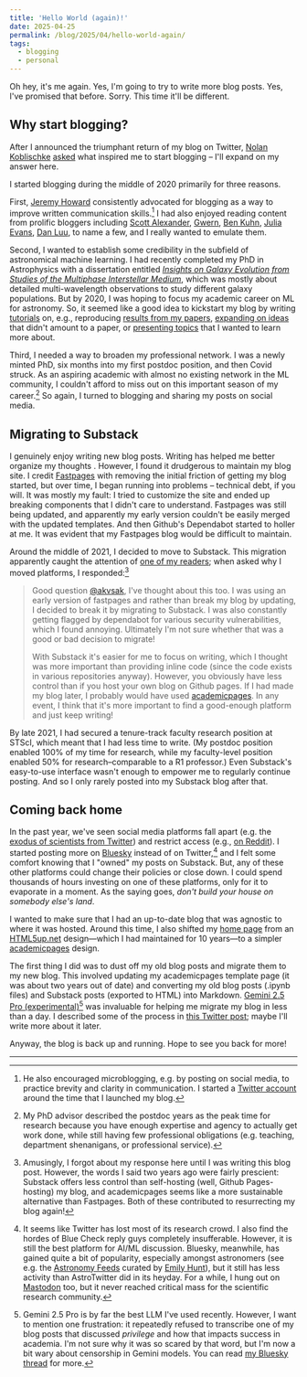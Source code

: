 ```yaml
---
title: 'Hello World (again)!'
date: 2025-04-25
permalink: /blog/2025/04/hello-world-again/
tags:
  - blogging
  - personal
---
```


Oh hey, it's me again. Yes, I'm going to try to write more blog posts. Yes, I've promised that before. Sorry. This time it'll be different.

## Why start blogging? 

After I announced the triumphant return of my blog on Twitter, [Nolan Koblischke](https://nolank.ca/) [asked](https://x.com/astro_nolan/status/1915560269096575034) what inspired me to start blogging – I'll expand on my answer here.

I started blogging during the middle of 2020 primarily for three reasons.

First, [Jeremy Howard](https://jeremy.fast.ai/) consistently advocated for blogging as a way to improve written communication skills.[^1] I had also enjoyed reading content from prolific bloggers including [Scott Alexander](https://slatestarcodex.com/), [Gwern](https://gwern.net/), [Ben Kuhn](https://www.benkuhn.net/), [Julia Evans](https://jvns.ca/), [Dan Luu](https://danluu.com/), to name a few, and I really wanted to emulate them.

Second, I wanted to establish some credibility in the subfield of astronomical machine learning. I had recently completed my PhD in Astrophysics with a dissertation entitled [*Insights on Galaxy Evolution from Studies of the Multiphase Interstellar Medium*](https://www.proquest.com/openview/0aef9b808cb10ce193098c6dd97cf06c), which was mostly about detailed multi-wavelength observations to study different galaxy populations. But by 2020, I was hoping to focus my academic career on ML for astronomy. So, it seemed like a good idea to kickstart my blog by writing [tutorials](https://jwuphysics.github.io/tags/#tutorial) on, e.g., reproducing [results from my papers](https://jwuphysics.github.io/blog/2020/05/learning-galaxy-metallicity-cnns/), [expanding on ideas](https://jwuphysics.github.io/blog/2020/08/visualizing-cnn-attributions/) that didn't amount to a paper, or [presenting topics](https://jwuphysics.github.io/blog/2020/12/galaxy-autoencoders/) that I wanted to learn more about.

Third, I needed a way to broaden my professional network. I was a newly minted PhD, six months into my first postdoc position, and then Covid struck. As an aspiring academic with almost no existing network in the ML community, I couldn't afford to miss out on this important season of my career.[^2] So again, I turned to blogging and sharing my posts on social media. 

## Migrating to Substack

I genuinely enjoy writing new blog posts. Writing has helped me better organize my thoughts . However, I found it drudgerous to maintain my blog site. I credit [Fastpages](https://fastpages.fast.ai/) with removing the initial friction of getting my blog started, but over time, I began running into problems – technical debt, if you will. It was mostly my fault: I tried to customize the site and ended up breaking components that I didn't care to understand. Fastpages was still being updated, and apparently my early version couldn't be easily merged with the updated templates. And then Github's Dependabot started to holler at me. It was evident that my Fastpages blog would be difficult to maintain. 

Around the middle of 2021, I decided to move to Substack. This migration apparently caught the attention of [one of my readers](https://github.com/jwuphysics/blog/issues/9); when asked why I moved platforms, I responded:[^3]
> Good question [@akvsak](https://github.com/akvsak), I've thought about this too. I was using an early version of fastpages and rather than break my blog by updating, I decided to break it by migrating to Substack. I was also constantly getting flagged by dependabot for various security vulnerabilities, which I found annoying. Ultimately I'm not sure whether that was a good or bad decision to migrate!
> 
> With Substack it's easier for me to focus on writing, which I thought was more important than providing inline code (since the code exists in various repositories anyway). However, you obviously have less control than if you host your own blog on Github pages. If I had made my blog later, I probably would have used [academicpages](https://academicpages.github.io/). In any event, I think that it's more important to find a good-enough platform and just keep writing!

By late 2021, I had secured a tenure-track faculty research position at STScI, which meant that I had less time to write. (My postdoc position enabled 100% of my time for research, while my faculty-level position enabled 50% for research–comparable to a R1 professor.) Even Substack's easy-to-use interface wasn't enough to empower me to regularly continue posting. And so I only rarely posted into my Substack blog after that.

## Coming back home

In the past year, we've seen social media platforms fall apart (e.g. the [exodus of scientists from Twitter](https://www.the-independent.com/tech/twitter-academics-x-elon-musk-takeover-b2633541.html)) and restrict access (e.g., [on Reddit](https://www.theverge.com/2023/6/12/23755974/reddit-subreddits-going-dark-private-protest-api-changes)). I started posting more on [Bluesky](https://bsky.app/profile/jwuphysics.bsky.social) instead of on Twitter,[^4] and I felt some comfort knowing that I "owned" my posts on Substack. But, any of these other platforms could change their policies or close down. I could spend thousands of hours investing on one of these platforms, only for it to evaporate in a moment. As the saying goes, *don't build your house on somebody else's land*.

I wanted to make sure that I had an up-to-date blog that was agnostic to where it was hosted. Around this time, I also shifted my [home page](https://jwuphysics.github.io/) from an [HTML5up.net](https://html5up.net/) design—which I had maintained for 10 years—to a simpler [academicpages](https://github.com/academicpages/academicpages.github.io) design.

The first thing I did was to dust off my old blog posts and migrate them to my new blog. This involved updating my academicpages template page (it was about two years out of date) and converting my old blog posts (.ipynb files) and Substack posts (exported to HTML) into Markdown. [Gemini 2.5 Pro (experimental)](https://blog.google/technology/google-deepmind/gemini-model-thinking-updates-march-2025/#gemini-2-5-pro)[^5] was invaluable for helping me migrate my blog in less than a day. I described some of the process in [this Twitter post](https://x.com/jwuphysics/status/1915765387053977700); maybe I'll write more about it later.

Anyway, the blog is back up and running. Hope to see you back for more!

---

[^1]: He also encouraged microblogging, e.g. by posting on social media, to practice brevity and clarity in communication.  I started a [Twitter account](https://twitter.com/jwuphysics/) around the time that I launched my blog.
[^2]: My PhD advisor described the postdoc years as the peak time for research because you have enough expertise and agency to actually get work done, while still having few professional obligations (e.g. teaching, department shenanigans, or professional service).
[^3]: Amusingly, I forgot about my response here until I was writing this blog post. However, the words I said two years ago were fairly prescient: Substack offers less control than self-hosting (well, Github Pages-hosting) my blog, and academicpages seems like a more sustainable alternative than Fastpages. Both of these contributed to resurrecting my blog again!
[^4]: It seems like Twitter has lost most of its research crowd. I also find the hordes of Blue Check reply guys completely insufferable. However, it is still the best platform for AI/ML discussion. Bluesky, meanwhile, has gained quite a bit of popularity, especially amongst astronomers (see e.g. the [Astronomy Feeds](https://bsky.app/profile/astronomy.blue) curated by [Emily Hunt](https://bsky.app/profile/did:plc:jcoy7v3a2t4rcfdh6i4kza25)), but it still has less activity than AstroTwitter did in its heyday. For a while, I hung out on [Mastodon](https://mstdn.social/@jwuphysics@astrodon.social) too, but it never reached critical mass for the scientific research community.
[^5]: Gemini 2.5 Pro is by far the best LLM I've used recently. However, I want to mention one frustration: it repeatedly refused to transcribe one of my blog posts that discussed *privilege* and how that impacts success in academia. I'm not sure why it was so scared by that word, but I'm now a bit wary about censorship in Gemini models. You can read [my Bluesky thread](https://bsky.app/profile/jwuphysics.bsky.social/post/3lnkw622elk2y) for more.